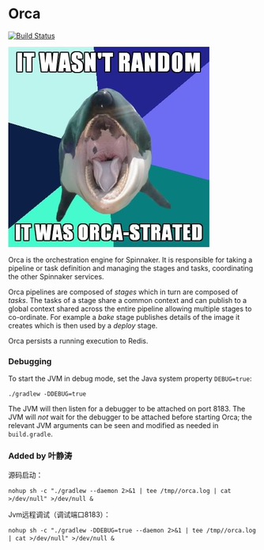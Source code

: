 Orca
====
[![Build Status](https://api.travis-ci.org/spinnaker/orca.svg?branch=master)](https://travis-ci.org/spinnaker/orca)

![Orca Logo](logo.jpg?raw=true)

Orca is the orchestration engine for Spinnaker.
It is responsible for taking a pipeline or task definition and managing the stages and tasks, coordinating the other Spinnaker services.

Orca pipelines are composed of _stages_ which in turn are composed of _tasks_.
The tasks of a stage share a common context and can publish to a global context shared across the entire pipeline allowing multiple stages to co-ordinate.
For example a _bake_ stage publishes details of the image it creates which is then used by a _deploy_ stage.

Orca persists a running execution to Redis.

### Debugging

To start the JVM in debug mode, set the Java system property `DEBUG=true`:
```
./gradlew -DDEBUG=true
```

The JVM will then listen for a debugger to be attached on port 8183.  The JVM will _not_ wait for
the debugger to be attached before starting Orca; the relevant JVM arguments can be seen and
modified as needed in `build.gradle`.

### Added by 叶静涛

源码启动：
```
nohup sh -c "./gradlew --daemon 2>&1 | tee /tmp//orca.log | cat >/dev/null" >/dev/null &
```

Jvm远程调试（调试端口8183）：
```
nohup sh -c "./gradlew -DDEBUG=true --daemon 2>&1 | tee /tmp//orca.log | cat >/dev/null" >/dev/null &
```

